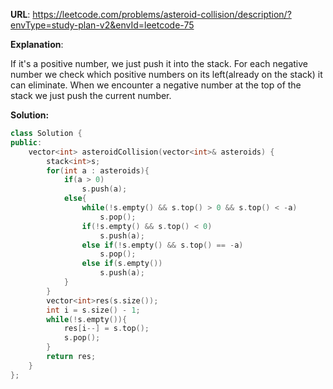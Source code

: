 **URL**: https://leetcode.com/problems/asteroid-collision/description/?envType=study-plan-v2&envId=leetcode-75

**Explanation**:

If it's a positive number, we just push it into the stack. For each negative number we check which positive numbers on its left(already on the stack) it can eliminate. When we encounter a negative number at the top of the stack we just push the current number.

**Solution:**
```C++
class Solution {
public:
    vector<int> asteroidCollision(vector<int>& asteroids) {
        stack<int>s;
        for(int a : asteroids){
            if(a > 0)
                s.push(a);
            else{
                while(!s.empty() && s.top() > 0 && s.top() < -a)
                    s.pop();
                if(!s.empty() && s.top() < 0)
                    s.push(a);
                else if(!s.empty() && s.top() == -a)
                    s.pop();
                else if(s.empty())
                    s.push(a);
            }
        }
        vector<int>res(s.size());
        int i = s.size() - 1;
        while(!s.empty()){
            res[i--] = s.top();
            s.pop();
        }
        return res;
    }
};
```

